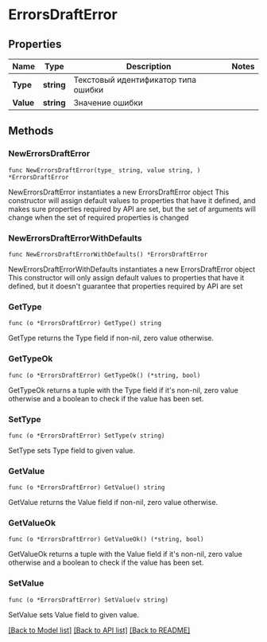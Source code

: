 # ErrorsDraftError

## Properties

Name | Type | Description | Notes
------------ | ------------- | ------------- | -------------
**Type** | **string** | Текстовый идентификатор типа ошибки | 
**Value** | **string** | Значение ошибки | 

## Methods

### NewErrorsDraftError

`func NewErrorsDraftError(type_ string, value string, ) *ErrorsDraftError`

NewErrorsDraftError instantiates a new ErrorsDraftError object
This constructor will assign default values to properties that have it defined,
and makes sure properties required by API are set, but the set of arguments
will change when the set of required properties is changed

### NewErrorsDraftErrorWithDefaults

`func NewErrorsDraftErrorWithDefaults() *ErrorsDraftError`

NewErrorsDraftErrorWithDefaults instantiates a new ErrorsDraftError object
This constructor will only assign default values to properties that have it defined,
but it doesn't guarantee that properties required by API are set

### GetType

`func (o *ErrorsDraftError) GetType() string`

GetType returns the Type field if non-nil, zero value otherwise.

### GetTypeOk

`func (o *ErrorsDraftError) GetTypeOk() (*string, bool)`

GetTypeOk returns a tuple with the Type field if it's non-nil, zero value otherwise
and a boolean to check if the value has been set.

### SetType

`func (o *ErrorsDraftError) SetType(v string)`

SetType sets Type field to given value.


### GetValue

`func (o *ErrorsDraftError) GetValue() string`

GetValue returns the Value field if non-nil, zero value otherwise.

### GetValueOk

`func (o *ErrorsDraftError) GetValueOk() (*string, bool)`

GetValueOk returns a tuple with the Value field if it's non-nil, zero value otherwise
and a boolean to check if the value has been set.

### SetValue

`func (o *ErrorsDraftError) SetValue(v string)`

SetValue sets Value field to given value.



[[Back to Model list]](../README.md#documentation-for-models) [[Back to API list]](../README.md#documentation-for-api-endpoints) [[Back to README]](../README.md)


